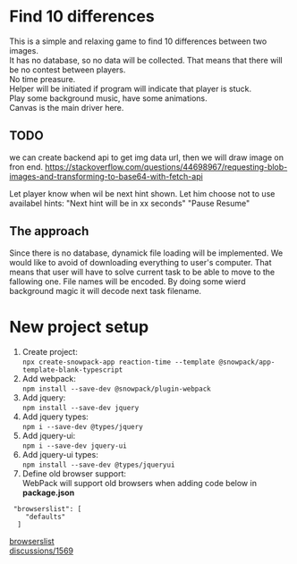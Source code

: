 # Find 10 differences
This is a simple and relaxing game to find 10 differences between two images.  
It has no database, so no data will be collected. That means that there will be no contest between players.  
No time preasure.   
Helper will be initiated if program will indicate that player is stuck.  
Play some background music, have some animations.  
Canvas is the main driver here.

## TODO
we can create backend api to get img data url, then we will draw image on fron end.
https://stackoverflow.com/questions/44698967/requesting-blob-images-and-transforming-to-base64-with-fetch-api

Let player know when wil be next hint shown. Let him choose not to use availabel hints: "Next hint will be in xx seconds" "Pause Resume"

## The approach
Since there is no database, dynamick file loading will be implemented. We would like to avoid of downloading everything to user's computer. That means that user will have to solve current task to be able to move to the fallowing one. File names will be encoded. By doing some wierd background magic it will decode next task filename.
# New project setup
1. Create project:  
``` npx create-snowpack-app reaction-time --template @snowpack/app-template-blank-typescript ```
2. Add webpack:   
``` npm install --save-dev @snowpack/plugin-webpack ```
3. Add jquery:  
``` npm install --save-dev jquery ```
4. Add jquery types:  
``` npm i --save-dev @types/jquery ```
5. Add jquery-ui:  
``` npm i --save-dev jquery-ui ```
6. Add jquery-ui types:  
``` npm install --save-dev @types/jqueryui ```
7. Define old browser support:  
WebPack will support old browsers when adding code below in **package.json**
```
 "browserslist": [
    "defaults"
  ]
```
[browserslist](https://github.com/browserslist/browserslist)  
[discussions/1569](https://github.com/snowpackjs/snowpack/discussions/1569)